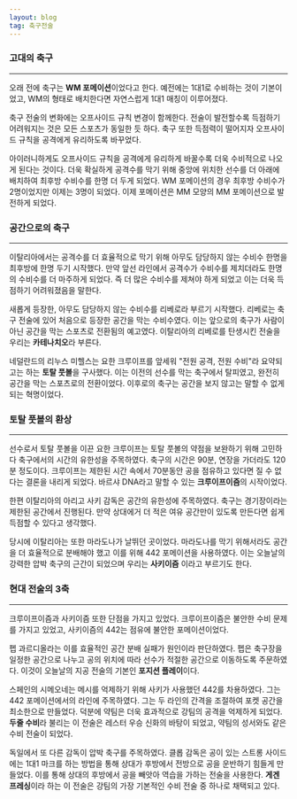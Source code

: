```yaml
---
layout: blog
tag: 축구전술
---
```

### 고대의 축구
---
오래 전에 축구는 **WM 포메이션**이었다고 한다. 예전에는 1대1로 수비하는 것이 기본이었고, WM의 형태로 배치한다면 자연스럽게 1대1 매칭이 이루어졌다.


축구 전술의 변화에는 오프사이드 규칙 변경이 함께한다. 전술이 발전할수록 득점하기 어려워지는 것은 모든 스포츠가 동일한 듯 하다. 축구 또한 득점력이 떨어지자 오프사이드 규칙을 공격에게 유리하도록 바꾸었다.


아이러니하게도 오프사이드 규칙을 공격에게 유리하게 바꿀수록 더욱 수비적으로 나오게 된다는 것이다. 더욱 확실하게 공격수를 막기 위해 중앙에 위치한 선수를 더 아래에 배치하여 최후방 수비수를 한명 더 두게 되었다. WM 포메이션의 경우 최후방 수비수가 2명이었지만 이제는 3명이 되었다. 이제 포메이션은 MM 모양의 MM 포메이션으로 발전하게 되었다.

### 공간으로의 축구
---
이탈리아에서는 공격수를 더 효율적으로 막기 위해 아무도 담당하지 않는 수비수 한명을 최후방에 한명 두기 시작했다. 만약 앞선 라인에서 공격수가 수비수를 제치더라도 한명의 수비수를 더 마주하게 되었다. 즉 더 많은 수비수를 제쳐야 하게 되었고 이는 더욱 득점하기 어려워졌음을 말한다.


새롭게 등장한, 아무도 담당하지 않는 수비수를 리베로라 부르기 시작했다. 리베로는 축구 전술에 있어 처음으로 등장한 공간을 막는 수비수였다. 이는 앞으로의 축구가 사람이 아닌 공간을 막는 스포츠로 전환됨의 예고였다. 이탈리아의 리베로를 탄생시킨 전술을 우리는 **카테나치오**라 부른다.


네덜란드의 리누스 미헬스는 요한 크루이프를 앞세워 "전원 공격, 전원 수비"라 요약되고는 하는 **토탈 풋볼**을 구사했다. 이는 이전의 선수를 막는 축구에서 탈피였고, 완전히 공간을 막는 스포츠로의 전환이었다. 이후로의 축구는 공간을 보지 않고는 말할 수 없게 되는 혁명이었다.


### 토탈 풋볼의 환상
---
선수로서 토탈 풋볼을 이끈 요한 크루이프는 토탈 풋볼의 약점을 보완하기 위해 고민하다 축구에서의 시간의 유한성을 주목하였다. 축구의 시간은 90분, 연장을 가더라도 120분 정도이다. 크루이프는 제한된 시간 속에서 70분동안 공을 점유하고 있다면 질 수 없다는 결론을 내리게 되었다. 바르샤 DNA라고 말할 수 있는 **크루이프이즘**의 시작이었다.


한편 이탈리아의 아리고 사키 감독은 공간의 유한성에 주목하였다. 축구는 경기장이라는 제한된 공간에서 진행된다. 만약 상대에거 더 적은 여유 공간만이 있도록 만든다면 쉽게 득점할 수 있다고 생각했다.


당시에 이탈리아는 또한 마라도나가 날뛰던 곳이었다. 마라도나를 막기 위해서라도 공간을 더 효율적으로 분배해야 했고 이를 위해 442 포메이션을 사용하였다. 이는 오늘날의 강력한 압박 축구의 근간이 되었으며 우리는 **사키이즘** 이라고 부르기도 한다.

### 현대 전술의 3축
---

크루이프이즘과 사키이즘 또한 단점을 가지고 있었다. 크루이프이즘은 불안한 수비 문제를 가지고 있었고, 사키이즘의 442는 점유에 불안한 포메이션이었다.


펩 과르디올라는 이를 효율적인 공간 분배 실패가 원인이라 판단하였다. 펩은 축구장을 일정한 공간으로 나누고 공의 위치에 따라 선수가 적절한 공간으로 이동하도록 주문하였다. 이것이 오늘날의 지공 전술의 기본인 **포지션 플레이**이다.


스페인의 시메오네는 메시를 억제하기 위해 사키가 사용했던 442를 차용하였다. 그는 442 포메이션에서의 라인에 주목하였다. 그는 두 라인의 간격을 조절하여 포켓 공간을 최소한으로 만들었다. 덕분에 약팀은 더욱 효과적으로 강팀의 공격을 억제하게 되었다. **두줄 수비**라 불리는 이 전술은 레스터 우승 신화의 바탕이 되었고, 약팀의 성서와도 같은 수비 전술이 되었다.


독일에서 또 다른 감독이 압박 축구를 주목하였다. 클롭 감독은 공이 있는 스트롱 사이드에는 1대1 마크를 하는 방법을 통해 상대가 후방에서 전방으로 공을 운반하기 힘들게 만들었다. 이를 통해 상대의 후방에서 공을 빼앗아 역습을 가하는 전술을 사용한다. **게겐 프레싱**이라 하는 이 전술은 강팀의 가장 기본적인 수비 전술 중 하나로 채택되고 있다.